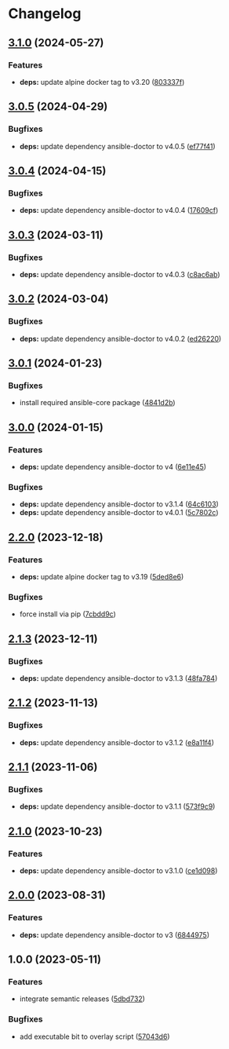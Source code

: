 # Changelog

## [3.1.0](https://github.com/actionhippie/ansible-doctor/compare/v3.0.5...v3.1.0) (2024-05-27)


### Features

* **deps:** update alpine docker tag to v3.20 ([803337f](https://github.com/actionhippie/ansible-doctor/commit/803337f57bf1e42d36421984e01c88c1e24b3394))

## [3.0.5](https://github.com/actionhippie/ansible-doctor/compare/v3.0.4...v3.0.5) (2024-04-29)


### Bugfixes

* **deps:** update dependency ansible-doctor to v4.0.5 ([ef77f41](https://github.com/actionhippie/ansible-doctor/commit/ef77f416473ca10f6f3b3a23b201d90d085e16d8))

## [3.0.4](https://github.com/actionhippie/ansible-doctor/compare/v3.0.3...v3.0.4) (2024-04-15)


### Bugfixes

* **deps:** update dependency ansible-doctor to v4.0.4 ([17609cf](https://github.com/actionhippie/ansible-doctor/commit/17609cf8d20db7111a1d291e857938fa3e648715))

## [3.0.3](https://github.com/actionhippie/ansible-doctor/compare/v3.0.2...v3.0.3) (2024-03-11)


### Bugfixes

* **deps:** update dependency ansible-doctor to v4.0.3 ([c8ac6ab](https://github.com/actionhippie/ansible-doctor/commit/c8ac6abf357d40b50f92aa227ab54f8a4928bab5))

## [3.0.2](https://github.com/actionhippie/ansible-doctor/compare/v3.0.1...v3.0.2) (2024-03-04)


### Bugfixes

* **deps:** update dependency ansible-doctor to v4.0.2 ([ed26220](https://github.com/actionhippie/ansible-doctor/commit/ed26220aaf61dc8f3019e5acc6436d3300fc6f07))

## [3.0.1](https://github.com/actionhippie/ansible-doctor/compare/v3.0.0...v3.0.1) (2024-01-23)


### Bugfixes

* install required ansible-core package ([4841d2b](https://github.com/actionhippie/ansible-doctor/commit/4841d2b0b6192791035b3994f2626cf63d533986))

## [3.0.0](https://github.com/actionhippie/ansible-doctor/compare/v2.2.0...v3.0.0) (2024-01-15)


### Features

* **deps:** update dependency ansible-doctor to v4 ([6e11e45](https://github.com/actionhippie/ansible-doctor/commit/6e11e45372dc74525711b7460a3a9f1b8f51be76))


### Bugfixes

* **deps:** update dependency ansible-doctor to v3.1.4 ([64c6103](https://github.com/actionhippie/ansible-doctor/commit/64c61034dd3c06477c9638146830e123c6ea7277))
* **deps:** update dependency ansible-doctor to v4.0.1 ([5c7802c](https://github.com/actionhippie/ansible-doctor/commit/5c7802ceaa5d2d831bd5face262487e62dbcaa1d))

## [2.2.0](https://github.com/actionhippie/ansible-doctor/compare/v2.1.3...v2.2.0) (2023-12-18)


### Features

* **deps:** update alpine docker tag to v3.19 ([5ded8e6](https://github.com/actionhippie/ansible-doctor/commit/5ded8e6c31f9a5d912762d0821e809f10b655ccd))


### Bugfixes

* force install via pip ([7cbdd9c](https://github.com/actionhippie/ansible-doctor/commit/7cbdd9c647452d76f061836500efd5184fa91c01))

## [2.1.3](https://github.com/actionhippie/ansible-doctor/compare/v2.1.2...v2.1.3) (2023-12-11)


### Bugfixes

* **deps:** update dependency ansible-doctor to v3.1.3 ([48fa784](https://github.com/actionhippie/ansible-doctor/commit/48fa7848708eda5cc2dbb5b8152b93cae0f98cea))

## [2.1.2](https://github.com/actionhippie/ansible-doctor/compare/v2.1.1...v2.1.2) (2023-11-13)


### Bugfixes

* **deps:** update dependency ansible-doctor to v3.1.2 ([e8a11f4](https://github.com/actionhippie/ansible-doctor/commit/e8a11f4162a701298145bea404c44b21659c5df4))

## [2.1.1](https://github.com/actionhippie/ansible-doctor/compare/v2.1.0...v2.1.1) (2023-11-06)


### Bugfixes

* **deps:** update dependency ansible-doctor to v3.1.1 ([573f9c9](https://github.com/actionhippie/ansible-doctor/commit/573f9c922d6d633c6741abff2e63270d00b7d4e0))

## [2.1.0](https://github.com/actionhippie/ansible-doctor/compare/v2.0.0...v2.1.0) (2023-10-23)


### Features

* **deps:** update dependency ansible-doctor to v3.1.0 ([ce1d098](https://github.com/actionhippie/ansible-doctor/commit/ce1d09899647e39b83955c80137d80838d80d488))

## [2.0.0](https://github.com/actionhippie/ansible-doctor/compare/v1.0.0...v2.0.0) (2023-08-31)


### Features

* **deps:** update dependency ansible-doctor to v3 ([6844975](https://github.com/actionhippie/ansible-doctor/commit/68449758187acc4c6c2b14bf8aa1d1a4a4df5673))

## 1.0.0 (2023-05-11)


### Features

* integrate semantic releases ([5dbd732](https://github.com/actionhippie/ansible-doctor/commit/5dbd732b433b0678f1927822ebcbb4de71ce6bbc))


### Bugfixes

* add executable bit to overlay script ([57043d6](https://github.com/actionhippie/ansible-doctor/commit/57043d6dd23c0df618aca83010a6582ac032e280))
